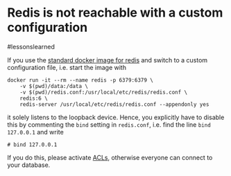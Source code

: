 # Redis is not reachable with a custom configuration

#lessonslearned

If you use the [standard docker image for redis](https://hub.docker.com/_/redis) and switch to a custom configuration file, 
i.e. start the image with

    docker run -it --rm --name redis -p 6379:6379 \
        -v $(pwd)/data:/data \
        -v $(pwd)/redis.conf:/usr/local/etc/redis/redis.conf \
        redis:6 \
        redis-server /usr/local/etc/redis/redis.conf --appendonly yes

it solely listens to the loopback device. Hence, you explicitly have to disable this
by commenting the `bind` setting in `redis.conf`, i.e. find the line `bind 127.0.0.1` and write

    # bind 127.0.0.1

If you do this, please activate [ACLs](https://redis.io/topics/acl), otherwise everyone can connect to your database.